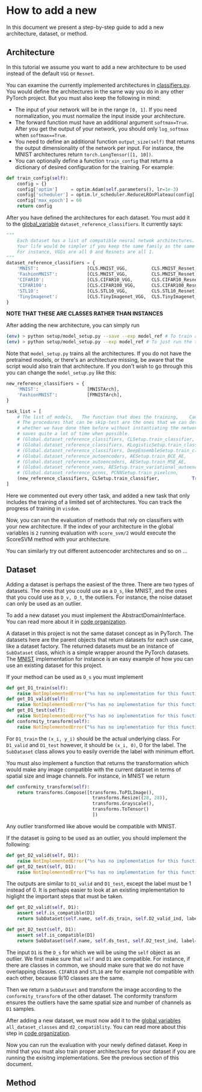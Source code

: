 # How to add a new

In this document we present a step-by-step guide to add a new architecture, dataset, or method.

## Architecture

In this tutorial we assume you want to add a new architecture to be used instead of the default `VGG` or `Resnet`.

You can examine the currently implemented architectures in [classifiers.py](../models/classifiers.py). You would define the architectures in the same way you do in any other PyTorch project. But you must also keep the following in mind:

- The input of your network will be in the range `[0, 1]`. If you need normalization, you must normalize the input inside your architecture.
- The forward function must have an additional argument `softmax=True`. After you get the output of your network, you should only `log_softmax` when `softmax==True`.
- You need to define an additional function `output_size(self)` that returns the output dimensionality of the network per input. For instance, the MNIST architectures return `torch.LongTensor([1, 10])`.
- You can optionally define a function `train_config` that returns a dictionary of desired configuration for the training. For example:

```python
def train_config(self):
    config = {}
    config['optim']     = optim.Adam(self.parameters(), lr=1e-3)
    config['scheduler'] = optim.lr_scheduler.ReduceLROnPlateau(config['optim'], patience=10, threshold=1e-2, min_lr=1e-6, factor=0.1, verbose=True)
    config['max_epoch'] = 60
    return config
```

After you have defined the architectures for each dataset. You must add it to the [global_variable](../global_vars.py) `dataset_reference_classifiers`. It currently says:

```python
"""
    Each dataset has a list of compatible neural netwok architectures.
    Your life would be simpler if you keep the same family as the same index within each dataset.
    For instance, VGGs are all 0 and Resnets are all 1.
"""
dataset_reference_classifiers = {
    'MNIST':                  [CLS.MNIST_VGG,         CLS.MNIST_Resnet],
    'FashionMNIST':           [CLS.MNIST_VGG,         CLS.MNIST_Resnet],
    'CIFAR10':                [CLS.CIFAR10_VGG,       CLS.CIFAR10_Resnet],
    'CIFAR100':               [CLS.CIFAR100_VGG,      CLS.CIFAR100_Resnet],
    'STL10':                  [CLS.STL10_VGG,         CLS.STL10_Resnet],
    'TinyImagenet':           [CLS.TinyImagenet_VGG,  CLS.TinyImagenet_Resnet],
}
```
**NOTE THAT THESE ARE CLASSES RATHER THAN INSTANCES**

After adding the new architecture, you can simply run
```bash
(env) > python setup/model_setup.py --save --exp model_ref # To train and save the model_ref in the right directory.
(env) > python setup/model_setup.py --exp model_ref # To just run the training without saving.
```
Note that `model_setup.py` trains all the architectures. If you do not have the pretrained models, or there's an architecture missing, be aware that the script would also train that architecture. If you don't wish to go through this you can change the `model_setup.py` like this:

```python
new_reference_classifiers = {
    'MNIST':                  [MNISTArch],
    'FashionMNIST':           [FMNISTArch],
}

task_list = [
    # The list of models,   The function that does the training,    Can I skip-test?,   suffix of the operation.
    # The procedures that can be skip-test are the ones that we can determine
    # whether we have done them before without instantiating the network architecture or dataset.
    # saves quite a lot of time when possible.
    # (Global.dataset_reference_classifiers, CLSetup.train_classifier,            True, ['base']),
    # (Global.dataset_reference_classifiers, KLogisticSetup.train_classifier,     True, ['KLogistic']),
    # (Global.dataset_reference_classifiers, DeepEnsembleSetup.train_classifier,  True, ['DE.%d'%i for i in range(5)]),
    # (Global.dataset_reference_autoencoders, AESetup.train_BCE_AE,               False, []),
    # (Global.dataset_reference_autoencoders, AESetup.train_MSE_AE,               False, []),
    # (Global.dataset_reference_vaes, AESetup.train_variational_autoencoder,      False, []),
    # (Global.dataset_reference_pcnns, PCNNSetup.train_pixelcnn,                  False, []),
    (new_reference_classifiers, CLSetup.train_classifier,            True, ['base']),
]
```

Here we commented out every other task, and added a new task that only includes the training of a limited set of architectures. You can track the progress of training in `visdom`.

Now, you can run the evaluation of methods that rely on classifiers with your new architecture. If the index of your architecture in the global variables is `2` running evaluation with `score_svm/2` would execute the ScoreSVM method with your architecture.

You can similarly try out different autoencoder architectures and so on ...

## Dataset

Adding a dataset is perhaps the easiest of the three. There are two types of datasets. The ones that you could use as a `D_s`, like MNIST, and the ones that you could use as `D_v, D_t`, the outliers. For instance, the noise dataset can only be used as an outlier.

To add a new dataset you must implement the AbstractDomainInterface. You can read more about it in [code organization](code_organization.md).

A dataset in this project is not the same dataset concept as in PyTorch. The datasets here are the parent objects that return datasets for each use case, like a dataset factory. The returned datasets must be an instance of `SubDataset` class, which is a simple wrapper around the PyTorch datasets. The [MNIST](../datasets/MNIST.py) implementation for instance is an easy example of how you can use an existing dataset for this project.

If your method can be used as `D_s` you must implement
```python
def get_D1_train(self):
    raise NotImplementedError("%s has no implementation for this function."%(self.__class__.__name__))
def get_D1_valid(self):
    raise NotImplementedError("%s has no implementation for this function."%(self.__class__.__name__))
def get_D1_test(self):
    raise NotImplementedError("%s has no implementation for this function."%(self.__class__.__name__))
def conformity_transform(self):
    raise NotImplementedError("%s has no implementation for this function."%(self.__class__.__name__))        
```

For `D1_train` the `(x_i, y_i)` should be the actual underlying class. For `D1_valid` and `D1_test` however, it should be `(x_i, 0)`, 0 for the label. The `SubDataset` class allows you to easily override the label with minimum effort.

You must also implement a function that returns the transformation which would make any image compatible with the current dataset in terms of spatial size and image channels. For instance, in MNIST we return

```python
def conformity_transform(self):
    return transforms.Compose([transforms.ToPILImage(),
                                transforms.Resize((28, 28)),
                                transforms.Grayscale(),
                                transforms.ToTensor()
                                ])
```

Any outlier transformed like above would be compatible with MNIST.

If the dataset is going to be used as an outlier, you should implement the following:
```python
def get_D2_valid(self, D1):
    raise NotImplementedError("%s has no implementation for this function."%(self.__class__.__name__))
def get_D2_test(self, D1):
    raise NotImplementedError("%s has no implementation for this function."%(self.__class__.__name__))    
```
The outputs are similar to `D1_valid` and `D1_test`, except the label must be 1 instead of 0. It is perhaps easier to look at an existing implementation to higlight the important steps that must be taken.

```python
def get_D2_valid(self, D1):
    assert self.is_compatible(D1)
    return SubDataset(self.name, self.ds_train, self.D2_valid_ind, label=1, transform=D1.conformity_transform())

def get_D2_test(self, D1):
    assert self.is_compatible(D1)
    return SubDataset(self.name, self.ds_test, self.D2_test_ind, label=1, transform=D1.conformity_transform())
```

The input `D1` is the `D_s` for which we will be using the `self` object as an outlier. We first make sure that `self` and `D1` are compatible. For instance, if there are classes in common, we should make sure that we do not have overlapping classes. `CIFAR10` and `STL10` are for example not compatible with each other, because 9/10 classes are the same.

Then we return a `SubDataset` and transform the image according to the `conformity_transform` of the other dataset. The conformity transform ensures the outliers have the same spatial size and number of channels as `D1` samples.

After adding a new dataset, we must now add it to the [global variables](../global_vars.py) `all_dataset_classes` and `d2_compatiblity`. You can read more about this step in [code organization](code_organization.md#datasets).

Now you can run the evaluation with your newly defined dataset. Keep in mind that you must also train proper architectures for your dataset if you are running the exisitng implementations. See the previous section of this document.

## Method
